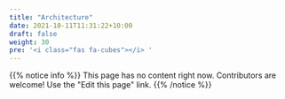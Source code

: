 ```yaml
---
title: "Architecture"
date: 2021-10-11T11:31:22+10:00
draft: false
weight: 30
pre: '<i class="fas fa-cubes"></i> '
---
```


{{% notice info %}}
This page has no content right now. Contributors are welcome! Use the "Edit this page" link.
{{% /notice %}}